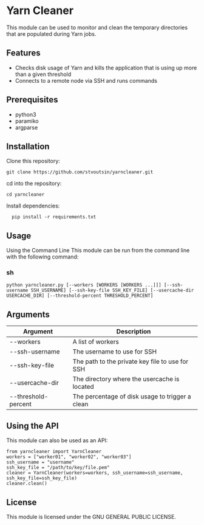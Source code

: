 # Yarn Cleaner

This module can be used to monitor and clean the temporary directories that are populated during Yarn jobs.


## Features

* Checks disk usage of Yarn and kills the application that is using up more than a given threshold
* Connects to a remote node via SSH and runs commands

## Prerequisites

* python3
* paramiko
* argparse

## Installation

Clone this repository:

    git clone https://github.com/stvoutsin/yarncleaner.git
    
cd into the repository: 

    cd yarncleaner

Install dependencies: 
  
      pip install -r requirements.txt

## Usage

Using the Command Line
This module can be run from the command line with the following command:

### sh
    python yarncleaner.py [--workers [WORKERS [WORKERS ...]]] [--ssh-username SSH_USERNAME] [--ssh-key-file SSH_KEY_FILE] [--usercache-dir USERCACHE_DIR] [--threshold-percent THRESHOLD_PERCENT]

## Arguments
  
| Argument  | Description |
| ------------- | ------------- |
| --workers  | A list of workers  |
| --ssh-username  | The username to use for SSH  |
| --ssh-key-file | The path to the private key file to use for SSH  |
| --usercache-dir | The directory where the usercache is located  |
| --threshold-percent | The percentage of disk usage to trigger a clean  |
      	
  
## Using the API

This module can also be used as an API:
  
    from yarncleaner import YarnCleaner
    workers = ["worker01", "worker02", "worker03"]
    ssh_username = "username"
    ssh_key_file = "/path/to/key/file.pem"
    cleaner = YarnCleaner(workers=workers, ssh_username=ssh_username, ssh_key_file=ssh_key_file)
    cleaner.clean()


## License

This module is licensed under the GNU GENERAL PUBLIC LICENSE.
